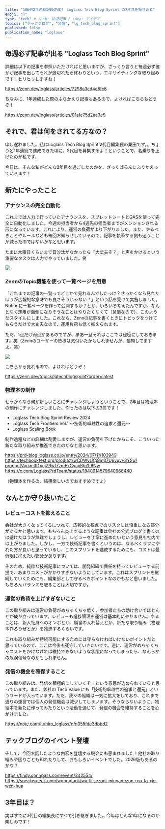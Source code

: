 ```yaml
---
title: "106週2年連続記録達成！ Loglass Tech Blog Sprint の2年目を振り返る"
emoji: "🎉"
type: "tech" # tech: 技術記事 / idea: アイデア
topics: ["テックブログ", "発信", "lg_tech_blog_sprint"]
published: false
publication_name: "loglass"
---
```


## 毎週必ず記事が出る "Loglass Tech Blog Sprint"

詳細は以下の記事を参照いただければと思いますが、ざっくり言うと毎週必ず誰かが記事を出してそれが途切れたら終わりという、エキサイティングな取り組みです！ヒリヒリしますね！

https://zenn.dev/loglass/articles/7298a3cd4c5fc6


ちなみに、1年達成した際のふりかえり記事もあるので、よければこちらもどうぞ！

https://zenn.dev/loglass/articles/01afe75d2aa3e9

## それで、君は何をされてる方なの？

申し遅れました。私はLoglass Tech Blog Sprint 2代目編集長の粟田です。。ちょうど1年連続で達成できた頃に、2代目を募集するよ！ということで、名乗りを上げたのが私です。

今日は、そんな私がどんな2年目を過ごしたのかを、ざっくばらんにふりかえっていきます！

## 新たにやったこと

### アナウンスの完全自動化

これまでは人力で行っていたアナウンスを、スプレッドシートとGASを使って完全に自動化しました。今週の担当者から4週先の担当者までがメンションされる形になっています。これにより、運営の負荷がより下がりました。また、やるべきことやルールなども毎回お知らせしているので、記事を執筆する側も迷うことが減ったのではないかなと思います。

たまに木曜日くらいまで音沙汰がなかったら「大丈夫そ？」と声をかけるという重要なタスクは人力でやっていました。笑

![](https://storage.googleapis.com/zenn-user-upload/dc0a12c5813c-20250903.png)

### ZennのTopic機能を使って一覧ページを用意

「これまでの記事の一覧ってどこかで見れるんでしたっけ？せっかくなら見れたほうが広報的な意味でも良さそうじゃない？」という話を受けて実施しました。Notionに一覧ページを作って公開するか？とか、いろいろ考えたんですが、なんとなく運用が面倒になりそうなことはやりたくなくて（怠惰なので）、このようなスタイルにしました。これなら、Zennの記事を書くときにトピックをつけてもらうだけで大丈夫なので、運用負荷も低く抑えられます。

ただ、1点だけ弱点があるのですが、まあ一旦それはここでは秘密にしておきます。笑（Zennのユーザーの皆様は気付いたかもしれませんが、信頼してますよ。笑）

![](https://storage.googleapis.com/zenn-user-upload/b688ff228035-20250903.png)

こちらから見れるので、よければどうぞ！

https://zenn.dev/topics/lgtechblogsprint?order=latest


### 物理本の制作

せっかくなら何か新しいことにチャレンジしようということで、2年目は物理本の制作にチャレンジしました。作ったのは以下の3冊です！

- Loglass Tech Blog Sprint Review 2024
- Loglass Tech Frontiers Vol.1 〜技術的卓越性の追求と還元〜
- Loglass Scaling Book

制作過程などの詳細は割愛しますが、運営の負荷を下げたからこそ、こういった新たな取り組みが推進できたのかなと思います。

https://prd-blog.loglass.co.jp/entry/2024/07/11/103949
https://techbookfest.org/product/wCDWvUCj8m07U6vuvv3YSu?productVariantID=cjZ9wf7zmExGysp6bZL6Nw
https://x.com/LoglassPrdTeam/status/1940914579640668440

（物理本を作るの、結構楽しいのでおすすめですよ）

## なんとか守り抜いたこと

### レビューコストを抑えること

会社が大きくなってくるにつれて、広報的な観点でのリスクには慎重になる部分があるかと思います。もちろん炎上するような記事は会社の公式ブログで書くのは避けたほうが無難でしょうし、レビューを丁寧に進めたいという意見も社内では上がりました。しかし、一方で技術記事を書くというのは、なるべくラフにやれた方が良いと思っているし、このスプリントを達成するためにも、コストは最低限に抑えたい部分があります。

そのため、純粋な技術記事については、開発組織で責任を持ってレビューする前提で、あまりコストがかかりすぎないようにしています。これはスプリントを継続していくためにも、編集部として守るべきポイントなのかもなと思いました。もちろんバランスを取ることは大切ですが。

### 運営の負荷を上げすぎないこと

この取り組みは運営の負荷がめちゃくちゃ低く、参加者たちの助け合いでほとんどが成り立っています。レビューも進捗管理も運営は基本的にやりません。やることは、新入社員へのオンボとか、順番の入れ替えとか、新たな取り組み（物理本作ろうぜとか）を推進するくらいです。

これも取り組みが持続可能にするためには守らなければいけないポイントだと思っているので、ここは今後も死守していきたいです。逆に、運営がめちゃくちゃコストをかけなければ維持できないような状態になってしまったら、なんらかの危険信号なのかもしれません。

### 発信の機会を確保すること

この取り組みは、発信を積極的にしていくぞ！という意思が込められていると思っています。また、弊社の Tech Value にも「技術的卓越性の追求と還元」というワードが入っています。ただ、我々の組織は一気に拡大をしており、これまで通りの運営では個人の発信機会は減少してしまいます。そうならないように、物理本を新たに作ってみたりという活動を通じて、発信の機会を維持することを心がけました。

https://note.com/itohiro_loglass/n/n355fde3dbbd2

## テックブログのイベント登壇

そして、今回お話したような内容を登壇する機会にも恵まれました！他社の取り組みや困りごとも知れたりして、おもしろいイベントでした。2026版もあるのかな？

https://findy.connpass.com/event/342554/
https://speakerdeck.com/wooootack/wu-li-sezuni-minnadezuo-rou-fa-xin-wen-hua


## 3年目は？

実はすでに3代目の編集長にすべて引き継ぎました。今年はどんな1年になるのか楽しみです！
